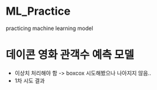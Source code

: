 # ML_Practice
practicing machine learning model

# 데이콘 영화 관객수 예측 모델
+ 이상치 처리해야 함 -> boxcox 시도해봤으나 나아지지 않음..
+ 1차 시도 결과
